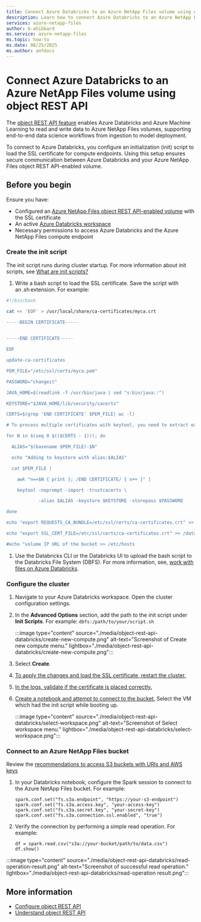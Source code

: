 ```yaml
---
title: Connect Azure Databricks to an Azure NetApp Files volume using object REST API 
description: Learn how to connect Azure Databricks to an Azure NetApp Files volume using object REST API 
services: azure-netapp-files
author: b-ahibbard
ms.service: azure-netapp-files
ms.topic: how-to
ms.date: 08/25/2025
ms.author: anfdocs
---
```


# Connect Azure Databricks to an Azure NetApp Files volume using object REST API 

The [object REST API feature](object-rest-api-introduction.md) enables Azure Databricks and Azure Machine Learning to read and write data to Azure NetApp Files volumes, supporting end-to-end data science workflows from ingestion to model deployment.

To connect to Azure Databricks, you configure an initialization (init) script to load the SSL certificate for compute endpoints. Using this setup ensures secure communication between Azure Databricks and your Azure NetApp Files object REST API-enabled volume. 

## Before you begin 

Ensure you have: 

- Configured an [Azure NetApp Files object REST API-enabled volume](object-rest-api-access-configure.md) with the SSL certificate
- An active [Azure Databricks workspace](/azure/databricks/workspace/workspace-browser)
- Necessary permissions to access Azure Databricks and the Azure NetApp Files compute endpoint

### Create the init script 

The init script runs during cluster startup. For more information about init scripts, see [What are init scripts?](/azure/databricks/init-scripts/)

1. Write a bash script to load the SSL certificate. Save the script with an .sh extension. For example:

````bash
#!/bin/bash 

cat << 'EOF' > /usr/local/share/ca-certificates/myca.crt 

-----BEGIN CERTIFICATE----- 
  

-----END CERTIFICATE----- 

EOF 

update-ca-certificates 

PEM_FILE="/etc/ssl/certs/myca.pem" 

PASSWORD="changeit" 

JAVA_HOME=$(readlink -f /usr/bin/java | sed "s:bin/java::") 

KEYSTORE="$JAVA_HOME/lib/security/cacerts" 

CERTS=$(grep 'END CERTIFICATE' $PEM_FILE| wc -l) 

# To process multiple certificates with keytool, you need to extract each one from the PEM file and import it into the Java KeyStore. 

for N in $(seq 0 $(($CERTS - 1))); do 

  ALIAS="$(basename $PEM_FILE)-$N" 

  echo "Adding to keystore with alias:$ALIAS" 

  cat $PEM_FILE | 

    awk "n==$N { print }; /END CERTIFICATE/ { n++ }" | 

    keytool -noprompt -import -trustcacerts \ 

            -alias $ALIAS -keystore $KEYSTORE -storepass $PASSWORD 

done 

echo "export REQUESTS_CA_BUNDLE=/etc/ssl/certs/ca-certificates.crt" >> /databricks/spark/conf/spark-env.sh 

echo "export SSL_CERT_FILE=/etc/ssl/certs/ca-certificates.crt" >> /databricks/spark/conf/spark-env.sh 

#echo "volume IP URL of the bucket >> /etc/hosts 
````

1. Use the Databricks CLI or the Databricks UI to upload the bash script to the Databricks File System (DBFS). For more information, see, [work with files on Azure Databricks](/azure/databricks/files/).

### Configure the cluster 

1. Navigate to your Azure Databricks workspace. Open the cluster configuration settings. 
1. In the **Advanced Options** section, add the path to the init script under **Init Scripts**. For example: `dbfs:/path/to/your/script.sh`

    :::image type="content" source="./media/object-rest-api-databricks/create-new-compute.png" alt-text="Screenshot of Create new compute menu." lightbox="./media/object-rest-api-databricks/create-new-compute.png":::

1. Select **Create**. 
1. [To apply the changes and load the SSL certificate, restart the cluster.](/azure/databricks/compute/clusters-manage#cluster-start)
1. [In the logs, validate if the certificate is placed correctly.](/databricks/init-scripts/log) 
1. [Create a notebook and attempt to connect to the bucket.](/azure/databricks/notebooks/notebooks-manage#use-the-create-button) Select the VM which had the init script while booting up.

    :::image type="content" source="./media/object-rest-api-databricks/select-workspace.png" alt-text="Screenshot of Select workspace menu." lightbox="./media/object-rest-api-databricks/select-workspace.png":::

###  Connect to an Azure NetApp Files bucket 

Review the [recommendations to access S3 buckets with URIs and AWS keys](/azure/databricks/connect/storage/amazon-s3#access-s3-buckets-with-uris-and-aws-keys)

1. In your Databricks notebook, configure the Spark session to connect to the Azure NetApp Files bucket. For example: 
    ```
    spark.conf.set("fs.s3a.endpoint", "https://your-s3-endpoint") 
    spark.conf.set("fs.s3a.access.key", "your-access-key") 
    spark.conf.set("fs.s3a.secret.key", "your-secret-key") 
    spark.conf.set("fs.s3a.connection.ssl.enabled", "true") 
    ```
1.  Verify the connection by performing a simple read operation. For example: 
    ```
    df = spark.read.csv("s3a://your-bucket/path/to/data.csv") 
    df.show() 
    ```

:::image type="content" source="./media/object-rest-api-databricks/read-operation-result.png" alt-text="Screenshot of successful read operation." lightbox="./media/object-rest-api-databricks/read-operation result.png":::


<!-- last 2 images -- combine into 1 images // erase secret key & access key -->

## More information

* [Configure object REST API](object-rest-api-access-configure.md)
* [Understand object REST API](object-rest-api-introduction.md)
 